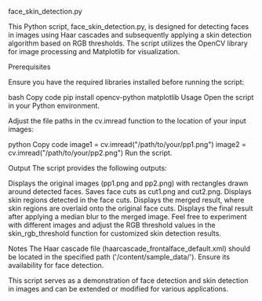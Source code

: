 face_skin_detection.py

This Python script, face_skin_detection.py, is designed for detecting faces in images using Haar cascades and subsequently applying a skin detection algorithm based on RGB thresholds. The script utilizes the OpenCV library for image processing and Matplotlib for visualization.

Prerequisites

Ensure you have the required libraries installed before running the script:

bash
Copy code
pip install opencv-python matplotlib
Usage
Open the script in your Python environment.

Adjust the file paths in the cv.imread function to the location of your input images:

python
Copy code
image1 = cv.imread("/path/to/your/pp1.png")
image2 = cv.imread("/path/to/your/pp2.png")
Run the script.

Output
The script provides the following outputs:

Displays the original images (pp1.png and pp2.png) with rectangles drawn around detected faces.
Saves face cuts as cut1.png and cut2.png.
Displays skin regions detected in the face cuts.
Displays the merged result, where skin regions are overlaid onto the original face cuts.
Displays the final result after applying a median blur to the merged image.
Feel free to experiment with different images and adjust the RGB threshold values in the skin_rgb_threshold function for customized skin detection results.

Notes
The Haar cascade file (haarcascade_frontalface_default.xml) should be located in the specified path ('/content/sample_data/'). Ensure its availability for face detection.

This script serves as a demonstration of face detection and skin detection in images and can be extended or modified for various applications.






